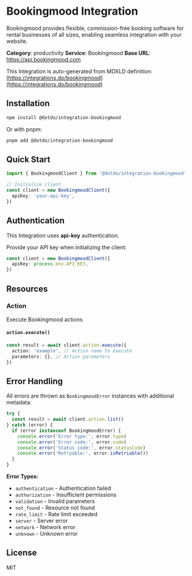 # Bookingmood Integration

Bookingmood provides flexible, commission-free booking software for rental businesses of all sizes, enabling seamless integration with your website.

**Category**: productivity
**Service**: Bookingmood
**Base URL**: https://api.bookingmood.com

This Integration is auto-generated from MDXLD definition: [https://integrations.do/bookingmood](https://integrations.do/bookingmood)

## Installation

```bash
npm install @dotdo/integration-bookingmood
```

Or with pnpm:

```bash
pnpm add @dotdo/integration-bookingmood
```

## Quick Start

```typescript
import { BookingmoodClient } from '@dotdo/integration-bookingmood'

// Initialize client
const client = new BookingmoodClient({
  apiKey: 'your-api-key',
})
```

## Authentication

This Integration uses **api-key** authentication.

Provide your API key when initializing the client:

```typescript
const client = new BookingmoodClient({
  apiKey: process.env.API_KEY,
})
```

## Resources

### Action

Execute Bookingmood actions

#### `action.execute()`

```typescript
const result = await client.action.execute({
  action: 'example', // Action name to execute
  parameters: {}, // Action parameters
})
```

## Error Handling

All errors are thrown as `BookingmoodError` instances with additional metadata:

```typescript
try {
  const result = await client.action.list()
} catch (error) {
  if (error instanceof BookingmoodError) {
    console.error('Error type:', error.type)
    console.error('Error code:', error.code)
    console.error('Status code:', error.statusCode)
    console.error('Retryable:', error.isRetriable())
  }
}
```

**Error Types:**

- `authentication` - Authentication failed
- `authorization` - Insufficient permissions
- `validation` - Invalid parameters
- `not_found` - Resource not found
- `rate_limit` - Rate limit exceeded
- `server` - Server error
- `network` - Network error
- `unknown` - Unknown error

## License

MIT
